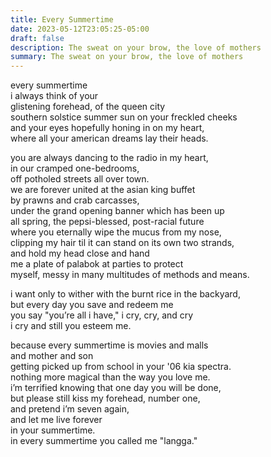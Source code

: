```yaml
---
title: Every Summertime
date: 2023-05-12T23:05:25-05:00
draft: false
description: The sweat on your brow, the love of mothers
summary: The sweat on your brow, the love of mothers
---
```


every summertime  
i always think of your  
glistening forehead, of the queen city  
southern solstice summer sun on your freckled cheeks  
and your eyes hopefully honing in on my heart,  
where all your american dreams lay their heads.

you are always dancing to the radio in my heart,  
in our cramped one-bedrooms,  
  off potholed streets all over town.  
we are forever united at the asian king buffet  
  by prawns and crab carcasses,  
under the grand opening banner which has been up  
  all spring, the pepsi-blessed, post-racial future  
where you eternally wipe the mucus from my nose,  
  clipping my hair til it can stand on its own two strands,  
and hold my head close and hand  
  me a plate of palabok at parties to protect  
myself, messy in many multitudes of methods and means.

i want only to wither with the burnt rice in the backyard,  
but every day you save and redeem me  
you say "you’re all i have," i cry, cry, and cry  
i cry and still you esteem me.

because every summertime is movies and malls  
  and mother and son  
getting picked up from school in your '06 kia spectra.  
nothing more magical than the way you love me.  
i’m terrified knowing that one day you will be done,  
but please still kiss my forehead, number one,  
and pretend i’m seven again,  
and let me live forever  
in your summertime.  
in every summertime you called me "langga."
